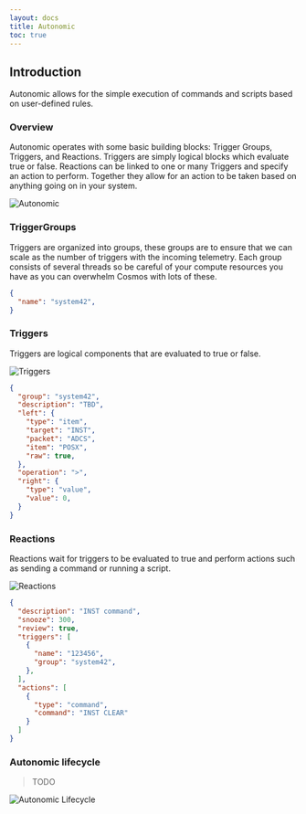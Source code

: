 ```yaml
---
layout: docs
title: Autonomic
toc: true
---
```


## Introduction

Autonomic allows for the simple execution of commands and scripts based on user-defined rules.


### Overview

Autonomic operates with some basic building blocks: Trigger Groups, Triggers, and Reactions. Triggers are simply logical blocks which evaluate true or false. Reactions can be linked to one or many Triggers and specify an action to perform. Together they allow for an action to be taken based on anything going on in your system.

![Autonomic]({{site.baseurl}}/img/v5/autonomic/autonomic.png)

### TriggerGroups

Triggers are organized into groups, these groups are to ensure that we can scale as the number of triggers with the incoming telemetry. Each group consists of several threads so be careful of your compute resources you have as you can overwhelm Cosmos with lots of these.

```json
{
  "name": "system42",
}
```

### Triggers

Triggers are logical components that are evaluated to true or false.

![Triggers]({{site.baseurl}}/img/v5/autonomic/triggers.png)

```json
{
  "group": "system42",
  "description": "TBD",
  "left": {
    "type": "item",
    "target": "INST",
    "packet": "ADCS",
    "item": "POSX",
    "raw": true,
  },
  "operation": ">",
  "right": {
    "type": "value",
    "value": 0,
  }
}
```

### Reactions

Reactions wait for triggers to be evaluated to true and perform actions such as sending a command or running a script.

![Reactions]({{site.baseurl}}/img/v5/autonomic/reactions.png)

```json
{
  "description": "INST command",
  "snooze": 300,
  "review": true,
  "triggers": [
    {
      "name": "123456",
      "group": "system42",
    },
  ],
  "actions": [
    {
      "type": "command",
      "command": "INST CLEAR"
    }
  ]
}
```

### Autonomic lifecycle

> TODO

![Autonomic Lifecycle]({{site.baseurl}}/img/v5/autonomic/autonomic_lifecycle.png)